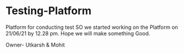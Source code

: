 # Testing-Platform
Platform for conducting test
SO we started working on the Platform on 21/06/21 by 12.28 pm. Hope we will make something Good.


Owner- Utkarsh & Mohit